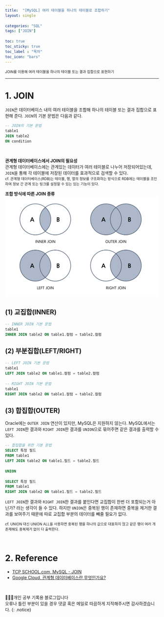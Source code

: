 ```yaml
---
title:  "[MySQL] 여러 테이블을 하나의 테이블로 조합하기"
layout: single

categories: "SQL"
tags: ["JOIN"]

toc: true
toc_sticky: true
toc_label : "목차"
toc_icon: "bars"
---
```


<small>JOIN를 이용해 여러 테이블을 하나의 테이블 또는 결과 집합으로 표현하기</small>

***

# 1. JOIN 
```JOIN```은 데이터베이스 내의 여러 테이블을 조합해 하나의 테이블 또는 결과 집합으로 표현해 준다. ```JOIN```의 기본 문법은 다음과 같다.

```sql
-- JOIN의 기본 문법
table1
JOIN table2
ON condition
```

<br>

**관계형 데이터베이스에서 JOIN의 필요성** <br>
관계형 데이터베이스에는 관계있는 데이터가 여러 테이블로 나누어 저장되어있는데, ```JOIN```을 통해 각 테이블에 저장된 데이터를 효과적으로 검색할 수 있다.<br>
<small>cf. 관계형 데이터베이스(RDB)는 테이블, 행, 열의 정보를 구조화하는 방식으로 RDB에는 테이블을 조인하여 정보 간 관계 또는 링크를 설정할 수 있는 있는 기능이 있다.</small>

**조합 방식에 따른 JOIN 종류**
![JOIN](/assets/images/sql/sql_join.png)


## (1) 교집합(INNER)
```sql
-- INNER JOIN 기본 문법
table1
INNER JOIN table2 ON table1.컬럼 = table2.컬럼
```

## (2) 부분집합(LEFT/RIGHT)
```sql
-- LEFT JOIN 기본 문법
table1
LEFT JOIN table2 ON table1.컬럼 = table2.컬럼

-- RIGHT JOIN 기본 문법
table1
RIGHT JOIN table2 ON table1.컬럼 = table2.컬럼
```

## (3) 합집합(OUTER)
Oracle에는 ```OUTER JOIN``` 연산이 있지만, MySQL은 지원하지 않는다. MySQL에서는 ```LEFT JOIN```한 결과와 ```RIGHT JOIN```한 결과를 ```UNION```으로 묶어주면 같은 결과를 출력할 수 있다.

```sql
-- 합집합을 위한 기본 문법
SELECT 특정 필드
FROM table1
LEFT JOIN table2 ON table1.필드 = table2.필드

UNION

SELECT 특정 필드
FROM table1
RIGHT JOIN table2 ON table1.필드 = table2.필드
```

```LEFT JOIN```한 결과와 ```RIGHT JOIN```한 결과를 붙인다면 교집합이 한번 더 포함되는거 아닌가? 라는 생각이 들 수 있다. 하지만 ```UNION```은 중복된 행이 존재하면 중복을 제거한 결과를 보여주기 때문에 따로 교집합 부분의 데이터를 빼줄 필요가 없다.

<small>cf. UNION 대신 UNION ALL을 사용하면 중복된 행을 하나의 값으로 대표하지 않고 같은 행이 여러 개 존재해도 중복제거 없이 다 출력한다.</small>

<br>

# 2. Reference
- [TCP SCHOOL.com, MySQL - JOIN](http://www.tcpschool.com/mysql/mysql_multipleTable_join)
- [Google Cloud, 관계형 데이터베이스란 무엇인가요?](https://cloud.google.com/learn/what-is-a-relational-database?hl=ko)


<br>

👩🏻‍💻개인 공부 기록용 블로그입니다
<br>오류나 틀린 부분이 있을 경우 댓글 혹은 메일로 따끔하게 지적해주시면 감사하겠습니다.
{: .notice}